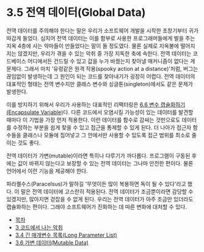 # 3.5 전역 데이터(Global Data)
전역 데이터를 주의해야 한다는 말은 우리가 소프트웨어 개발을 시작한 초창기부터 귀가 따갑게 들었다. 심지어 전역 데이터는 이를 함부로 사용한 프로그래머들에게 벌을 주는 지옥 4층에 사는 악마들이 만들었다는 말이 돌 정도였다. 물론 실제로 지옥불에 떨어지지는 않겠지만, 우리가 겪을 수 있는 악취 중 가장 지독한 축에 속한다. 전역 데이터는 코드베이스 어디에서든 건드릴 수 있고 값을 누가 바꿨는지 찾아낼 매커니즘이 없다는 게 문제다. 그래서 마치 '유령같은 원격 작용(spooky action at a distance)'처럼, 버그는 끊임없이 발생하는데 그 원인이 되는 코드를 찾아내기가 굉장히 어렵다. 전역 데이터의 대표적인 형태는 전역 변수지만 클래스 변수와 싱글톤(singleton)에서도 같은 문제가 발생한다.

이를 방지하기 위해서 우리가 사용하는 대표적인 리팩터링은 [6.6 변수 캡슐화하기(Encapsulate Variable)](https://github.com/wonder13662/refactoring-v2/blob/writing/chapter06/6-6.md)다. 다른 코드에서 오염시킬 가능성이 있는 데이터를 발견할 때마다 이 기법을 가장 먼저 적용한다. 이런 데이터를 함수로 감싸는 것만으로도 데이터를 수정하는 부분을 쉽게 찾을 수 있고 접근을 통제할 수 있게 된다. 더 나아가 접근자 함수들을 클래스나 모듈에 집어넣고 그 안에서만 사용할 수 있도록 접근 범위를 최소로 줄이는 것도 좋다.

전역 데이터가 가변(mutable)이라면 특히나 다루기가 까다롭다. 프로그램이 구동된 후에는 값이 바뀌지 않는다고 보장할 수 있는 전역 데이터는 그나마 안전한 편이다. 물론 언어에서 이런 기능을 제공해야 한다.

파라켈수스(Paracelsus)가 말하길 '무엇이든 많이 복용하면 독이 될 수 있다'라고 했다. 이 말은 전역 데이터에 고스란히 적용된다. 전역 데이터가 조금뿐이라면 감당할 수 있겠지만, 많아지면 걷잡을 수 없게 된다. 우리는 전역 데이터가 아주 조금만 있더라도 캡슐화하는 편이다. 그래야 소프트웨어가 진화하는 데 따른 변화에 대처할 수 있다.

- [목차](https://github.com/wonder13662/refactoring-v2/blob/writing/README.md)
- [3 코드에서 나는 악취](https://github.com/wonder13662/refactoring-v2/blob/writing/chapter03)
- [3.4 긴 매개변수 목록(Long Parameter List)](https://github.com/wonder13662/refactoring-v2/blob/writing/chapter03/3-4.md)
- [3.6 가변 데이터(Mutable Data)](https://github.com/wonder13662/refactoring-v2/blob/writing/chapter03/3-6.md)